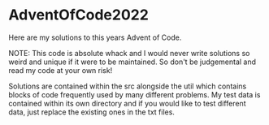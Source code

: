 # AdventOfCode2022
Here are my solutions to this years Advent of Code.

NOTE: This code is absolute whack and I would never write solutions so weird and unique if it were to be maintained. So don't be judgemental and read my code at your own risk!

Solutions are contained within the src alongside the util which contains blocks of code frequently used by many different problems. My test data is contained within its own directory and if you would like to test different data, just replace the existing ones in the txt files.
